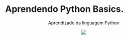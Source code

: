 # Aprendendo Python Basics.
<p align="center"> Aprendizado da linguagem Python </p>
<p align="center">   <img alingn="center" src="https://profile-counter.glitch.me/SeuPerfildoGitHub/count.svg" /></p>
